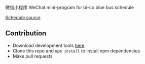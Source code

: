 微信小程序 WeChat mini-program for bi-co blue bus schedule

[Schedule source](https://www.brynmawr.edu/transportation/blue-bus-bi-co)

## Contribution

- Download development tools [here](https://developers.weixin.qq.com/miniprogram/dev/devtools/download.html)
- Clone this repo and `npm install` to install npm dependencies
- Make pull requests
